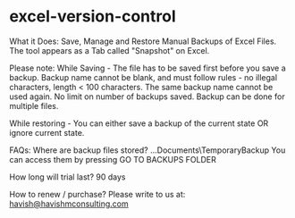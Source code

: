 # excel-version-control
What it Does:
Save, Manage and Restore Manual Backups of Excel Files.
The tool appears as a Tab called "Snapshot" on Excel.



Please note:
While Saving - 
The file has to be saved first before you save a backup.
Backup name cannot be blank, and must follow rules - no illegal characters, length < 100 characters.
The same backup name cannot be used again.
No limit on number of backups saved.
Backup can be done for multiple files.

While restoring - 
You can either save a backup of the current state OR ignore current state.



FAQs:
Where are backup files stored? 
...Documents\TemporaryBackup
You can access them by pressing GO TO BACKUPS FOLDER

How long will trial last?
90 days

How to renew / purchase?
Please write to us at: havish@havishmconsulting.com
